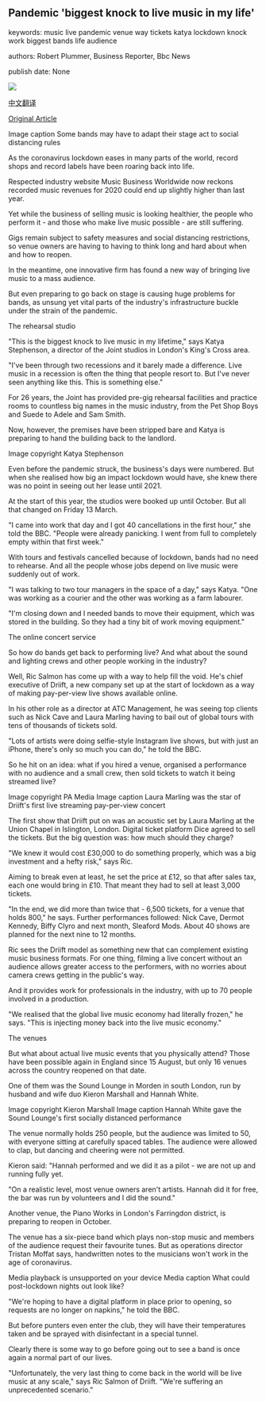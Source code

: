 ## Pandemic 'biggest knock to live music in my life'

keywords: music live pandemic venue way tickets katya lockdown knock work biggest bands life audience

authors: Robert Plummer, Business Reporter, Bbc News

publish date: None

![](https://ichef.bbci.co.uk/news/1024/branded_news/11D3/production/_114036540_guitars_bbc.jpg)

[中文翻译](Pandemic%20%27biggest%20knock%20to%20live%20music%20in%20my%20life%27_zh.md)

[Original Article](https://www.bbc.com/news/business-53846576)

Image caption Some bands may have to adapt their stage act to social distancing rules

As the coronavirus lockdown eases in many parts of the world, record shops and record labels have been roaring back into life.

Respected industry website Music Business Worldwide now reckons recorded music revenues for 2020 could end up slightly higher than last year.

Yet while the business of selling music is looking healthier, the people who perform it - and those who make live music possible - are still suffering.

Gigs remain subject to safety measures and social distancing restrictions, so venue owners are having to having to think long and hard about when and how to reopen.

In the meantime, one innovative firm has found a new way of bringing live music to a mass audience.

But even preparing to go back on stage is causing huge problems for bands, as unsung yet vital parts of the industry's infrastructure buckle under the strain of the pandemic.

The rehearsal studio

"This is the biggest knock to live music in my lifetime," says Katya Stephenson, a director of the Joint studios in London's King's Cross area.

"I've been through two recessions and it barely made a difference. Live music in a recession is often the thing that people resort to. But I've never seen anything like this. This is something else."

For 26 years, the Joint has provided pre-gig rehearsal facilities and practice rooms to countless big names in the music industry, from the Pet Shop Boys and Suede to Adele and Sam Smith.

Now, however, the premises have been stripped bare and Katya is preparing to hand the building back to the landlord.

Image copyright Katya Stephenson

Even before the pandemic struck, the business's days were numbered. But when she realised how big an impact lockdown would have, she knew there was no point in seeing out her lease until 2021.

At the start of this year, the studios were booked up until October. But all that changed on Friday 13 March.

"I came into work that day and I got 40 cancellations in the first hour," she told the BBC. "People were already panicking. I went from full to completely empty within that first week."

With tours and festivals cancelled because of lockdown, bands had no need to rehearse. And all the people whose jobs depend on live music were suddenly out of work.

"I was talking to two tour managers in the space of a day," says Katya. "One was working as a courier and the other was working as a farm labourer.

"I'm closing down and I needed bands to move their equipment, which was stored in the building. So they had a tiny bit of work moving equipment."

The online concert service

So how do bands get back to performing live? And what about the sound and lighting crews and other people working in the industry?

Well, Ric Salmon has come up with a way to help fill the void. He's chief executive of Driift, a new company set up at the start of lockdown as a way of making pay-per-view live shows available online.

In his other role as a director at ATC Management, he was seeing top clients such as Nick Cave and Laura Marling having to bail out of global tours with tens of thousands of tickets sold.

"Lots of artists were doing selfie-style Instagram live shows, but with just an iPhone, there's only so much you can do," he told the BBC.

So he hit on an idea: what if you hired a venue, organised a performance with no audience and a small crew, then sold tickets to watch it being streamed live?

Image copyright PA Media Image caption Laura Marling was the star of Driift's first live streaming pay-per-view concert

The first show that Driift put on was an acoustic set by Laura Marling at the Union Chapel in Islington, London. Digital ticket platform Dice agreed to sell the tickets. But the big question was: how much should they charge?

"We knew it would cost £30,000 to do something properly, which was a big investment and a hefty risk," says Ric.

Aiming to break even at least, he set the price at £12, so that after sales tax, each one would bring in £10. That meant they had to sell at least 3,000 tickets.

"In the end, we did more than twice that - 6,500 tickets, for a venue that holds 800," he says. Further performances followed: Nick Cave, Dermot Kennedy, Biffy Clyro and next month, Sleaford Mods. About 40 shows are planned for the next nine to 12 months.

Ric sees the Driift model as something new that can complement existing music business formats. For one thing, filming a live concert without an audience allows greater access to the performers, with no worries about camera crews getting in the public's way.

And it provides work for professionals in the industry, with up to 70 people involved in a production.

"We realised that the global live music economy had literally frozen," he says. "This is injecting money back into the live music economy."

The venues

But what about actual live music events that you physically attend? Those have been possible again in England since 15 August, but only 16 venues across the country reopened on that date.

One of them was the Sound Lounge in Morden in south London, run by husband and wife duo Kieron Marshall and Hannah White.

Image copyright Kieron Marshall Image caption Hannah White gave the Sound Lounge's first socially distanced performance

The venue normally holds 250 people, but the audience was limited to 50, with everyone sitting at carefully spaced tables. The audience were allowed to clap, but dancing and cheering were not permitted.

Kieron said: "Hannah performed and we did it as a pilot - we are not up and running fully yet.

"On a realistic level, most venue owners aren't artists. Hannah did it for free, the bar was run by volunteers and I did the sound."

Another venue, the Piano Works in London's Farringdon district, is preparing to reopen in October.

The venue has a six-piece band which plays non-stop music and members of the audience request their favourite tunes. But as operations director Tristan Moffat says, handwritten notes to the musicians won't work in the age of coronavirus.

Media playback is unsupported on your device Media caption What could post-lockdown nights out look like?

"We're hoping to have a digital platform in place prior to opening, so requests are no longer on napkins," he told the BBC.

But before punters even enter the club, they will have their temperatures taken and be sprayed with disinfectant in a special tunnel.

Clearly there is some way to go before going out to see a band is once again a normal part of our lives.

"Unfortunately, the very last thing to come back in the world will be live music at any scale," says Ric Salmon of Driift. "We're suffering an unprecedented scenario."